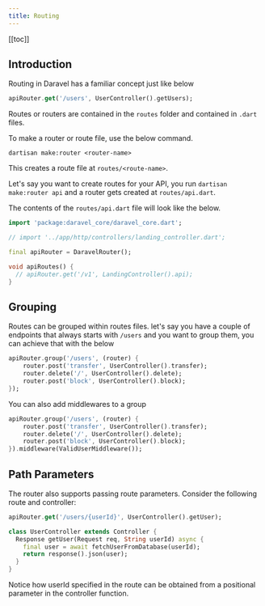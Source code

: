 ```yaml
---
title: Routing
---
```


[[toc]]

## Introduction

Routing in Daravel has a familiar concept just like below

```dart
apiRouter.get('/users', UserController().getUsers);
```

Routes or routers are contained in the `routes` folder and contained in `.dart` files.

To make a router or route file, use the below command.

```bash:no-line-numbers
dartisan make:router <router-name>
```

This creates a route file at `routes/<route-name>`.

Let's say you want to create routes for your API, you run `dartisan make:router api` and a router gets created at `routes/api.dart`.

The contents of the `routes/api.dart` file will look like the below.

```dart
import 'package:daravel_core/daravel_core.dart';

// import '../app/http/controllers/landing_controller.dart';

final apiRouter = DaravelRouter();

void apiRoutes() {
  // apiRouter.get('/v1', LandingController().api);
}

```

## Grouping

Routes can be grouped within routes files. let's say you have a couple of endpoints that always starts with `/users` and you want to group them, you can achieve that with the below

```dart
apiRouter.group('/users', (router) {
    router.post('transfer', UserController().transfer);
    router.delete('/', UserController().delete);
    router.post('block', UserController().block);
});
```

You can also add middlewares to a group

```dart
apiRouter.group('/users', (router) {
    router.post('transfer', UserController().transfer);
    router.delete('/', UserController().delete);
    router.post('block', UserController().block);
}).middleware(ValidUserMiddleware());
```

## Path Parameters

The router also supports passing route parameters. Consider the following route and controller:

```dart title="routes/api.dart"
apiRouter.get('/users/{userId}', UserController().getUser);
```

```dart title="app/controllers/user_controller.dart'
class UserController extends Controller {
  Response getUser(Request req, String userId) async {
    final user = await fetchUserFromDatabase(userId);
    return response().json(user);
  }
}
```

Notice how userId specified in the route can be obtained from a positional parameter in the controller function.
